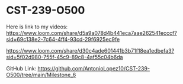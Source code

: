 # CST-239-O500

Here is  link to my videos:
https://www.loom.com/share/d5a9a078d4b441eca7aae262541ecccf?sid=69c138e2-7c64-4ff4-93cd-29f6925ec9fe

https://www.loom.com/share/d30c4ade601441b3b71f18ea1edbefa3?sid=5f02d980-755f-45c9-89c8-4af55c04b6da

GitHub Link:
https://github.com/AntonioLopez10/CST-239-O500/tree/main/Milestone_6
